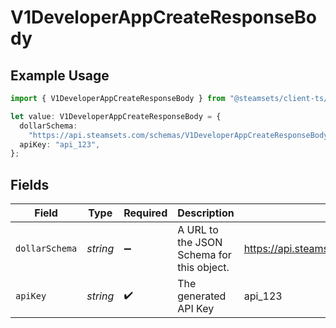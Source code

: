 # V1DeveloperAppCreateResponseBody

## Example Usage

```typescript
import { V1DeveloperAppCreateResponseBody } from "@steamsets/client-ts/models/components";

let value: V1DeveloperAppCreateResponseBody = {
  dollarSchema:
    "https://api.steamsets.com/schemas/V1DeveloperAppCreateResponseBody.json",
  apiKey: "api_123",
};
```

## Fields

| Field                                                                   | Type                                                                    | Required                                                                | Description                                                             | Example                                                                 |
| ----------------------------------------------------------------------- | ----------------------------------------------------------------------- | ----------------------------------------------------------------------- | ----------------------------------------------------------------------- | ----------------------------------------------------------------------- |
| `dollarSchema`                                                          | *string*                                                                | :heavy_minus_sign:                                                      | A URL to the JSON Schema for this object.                               | https://api.steamsets.com/schemas/V1DeveloperAppCreateResponseBody.json |
| `apiKey`                                                                | *string*                                                                | :heavy_check_mark:                                                      | The generated API Key                                                   | api_123                                                                 |